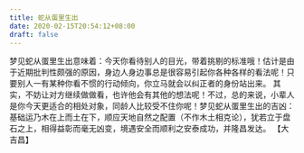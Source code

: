 ```yaml
---
title: 蛇从蛋里生出
date: 2020-02-15T20:54:12+08:00
draft: false
---
```


梦见蛇从蛋里生出意味着：今天你看待别人的目光，带着挑剔的标准哦！估计是由于近期批判性颇强的原因，身边人身边事总是很容易引起你各种各样的看法呢！只要别人一有某种你看不惯的行动倾向，你立马就会以纠正者的身份站出来。
其实，不妨让对方继续做做看，也许他会有其他的想法呢！不过，总的来说，小辈人是你今天更适合的相处对象，同龄人比较受不住你呢！梦见蛇从蛋里生出的吉凶：基础运乃木在上而土在下，顺应天地自然之配置（不作木土相克论），犹若立于盘石之上，相得益彰而毫无凶变，境遇安全而顺利之安泰成功，并隆昌发达。
【大吉昌】